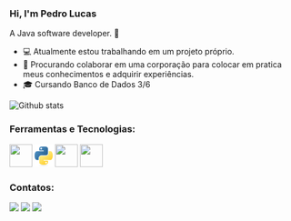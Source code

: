### Hi, I'm Pedro Lucas 
A Java software developer. 👋

- 💻 Atualmente estou trabalhando em um projeto próprio.
- 💼 Procurando colaborar em uma corporação para colocar em pratica meus conhecimentos e adquirir experiências.
- 🎓 Cursando Banco de Dados 3/6

![Github stats](https://github-readme-stats.vercel.app/api?username=Pedrolucasrd&theme=blackcontrast&show_icons=true&count_private=true)
### Ferramentas e Tecnologias:
<div>
<img src="https://camo.githubusercontent.com/65b616ed4448c46e59c11345a1d49a01adc6d51f9bd6e93ee61d29573e04c597/68747470733a2f2f63646e2e6a7364656c6976722e6e65742f67682f64657669636f6e732f64657669636f6e2f69636f6e732f6a6176612f6a6176612d6f726967696e616c2d776f72646d61726b2e737667" width="40" height="40"/><img src="https://raw.githubusercontent.com/devicons/devicon/master/icons/python/python-original.svg" width="40" height="40"/><img src="https://upload.wikimedia.org/wikipedia/commons/thumb/2/29/Postgresql_elephant.svg/1200px-Postgresql_elephant.svg.png" width="40" height="40"/> <img src="https://cdn.jsdelivr.net/gh/devicons/devicon/icons/git/git-original.svg" width="40" height="40"/>
<div>

### Contatos:

<div>
<a href="https://www.instagram.com/pedrolucas.rd/" target="_blank"><img src="https://img.shields.io/badge/-Instagram-%23E4405F?style=for-the-badge&logo=instagram&logoColor=white" target="_blank"></a>
<a href = "mailto:pedrolucas.emp@gmail.com"><img src="https://img.shields.io/badge/Gmail-D14836?style=for-the-badge&logo=gmail&logoColor=white" target="_blank"></a>
<a href="https://www.linkedin.com/in/pedro-lucas-rodrigues-7116961b5/" target="_blank"><img src="https://img.shields.io/badge/-LinkedIn-%230077B5?style=for-the-badge&logo=linkedin&logoColor=white" target="_blank"></a>   
</div>

